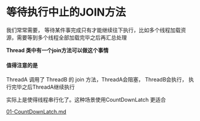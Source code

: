 # 等待执行中止的JOIN方法

我们常常需要， 等待某件事完成只有才能继续往下执行，比如多个线程加载资源，需要等到多个线程全部加载完毕之后再汇总处理

**Thread 类中有一个join方法可以做这个事情**

#### 值得注意的是

ThreadA 调用了 ThreadB 的 join 方法，ThreadA会阻塞， ThreadB会执行， 执行完毕之后ThreadA继续执行

实际上是使得线程串行化了。这种场景使用CountDownLatch 更适合

 [01-CountDownLatch.md](..\10-Java中的并发工具类\01-CountDownLatch.md) 